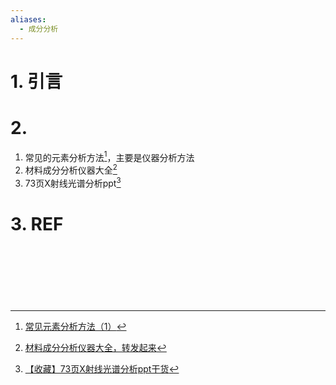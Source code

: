 ```yaml
---
aliases:
  - 成分分析
---
```

# 1. 引言 


# 2. 
1. 常见的元素分析方法[^1]，主要是仪器分析方法
2. 材料成分分析仪器大全[^2]
3. 73页X射线光谱分析ppt[^3]

# 3. REF                                                                                                                                                                                                                         

[^1]: [常见元素分析方法（1）](https://mp.weixin.qq.com/s/Vjer4yqxA4zZql0H1mmOmg)
[^2]: [材料成分分析仪器大全，转发起来](https://mp.weixin.qq.com/s/XeptepCIw_bcfYlC2TNW0w)
[^3]: [【收藏】73页X射线光谱分析ppt干货](https://mp.weixin.qq.com/s/WDXUMPf38MpdkSPmmWK1Lw)
